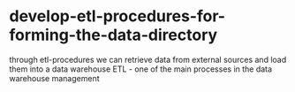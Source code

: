 # develop-etl-procedures-for-forming-the-data-directory
through etl-procedures we can retrieve data from external sources and load them into a data warehouse
ETL - one of the main processes in the data warehouse management
